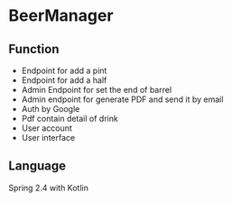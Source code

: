 # BeerManager

## Function

- Endpoint for add a pint
- Endpoint for add a half
- Admin Endpoint for set the end of barrel
- Admin endpoint for generate PDF and send it by email
- Auth by Google
- Pdf contain detail of drink
- User account
- User interface 


## Language

 Spring 2.4 with Kotlin